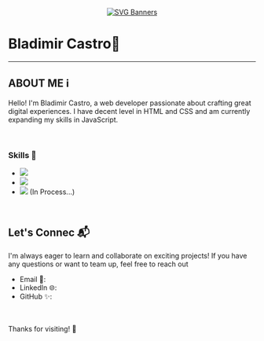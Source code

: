 <p align="center">
  <a href="https://github.com/Akshay090/svg-banners">
    <img src="https://svg-banners.vercel.app/api?type=typeWriter&text1=Bladimir%20Castro%20💻&width=800&height=150" alt="SVG Banners">
  </a>
</p>

# Bladimir Castro💼

---

## **ABOUT ME** ℹ️
Hello! I'm Bladimir Castro, a web developer passionate about crafting great digital experiences. I have decent level in HTML and CSS and am currently expanding my skills in JavaScript.

<br>




### Skills 🚀
- <img src="https://img.shields.io/badge/HTML5-FF5733">
- <img src="https://img.shields.io/badge/CSS3-3498DB">
- <img  src="https://badgen.net/badge/color/JAVASCRIPT/yellow?label="> (In Process...)


  

<br>


## **Let's Connec** 📬
I'm always eager to learn and collaborate on exciting projects! If you have any questions or want to team up, feel free to reach out

- Email 📩: 
- LinkedIn 🌐:
- GitHub ✨: 
<br>
<br>
Thanks for visiting! 👋
